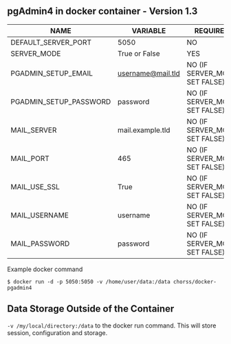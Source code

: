 **pgAdmin4 in docker container - Version 1.3**
-

|          NAME          |      VARIABLE     | REQUIRED                       |
|------------------------|-------------------|--------------------------------|
| DEFAULT_SERVER_PORT    | 5050              | NO                             |
| SERVER_MODE            | True or False     | YES                            |
| PGADMIN_SETUP_EMAIL    | username@mail.tld | NO (IF SERVER_MODE SET FALSE)  |
| PGADMIN_SETUP_PASSWORD | password          | NO (IF SERVER_MODE SET FALSE)  |
| MAIL_SERVER            | mail.example.tld  | NO (IF SERVER_MODE SET FALSE)  |
| MAIL_PORT              | 465               | NO (IF SERVER_MODE SET FALSE)  |
| MAIL_USE_SSL           | True              | NO (IF SERVER_MODE SET FALSE)  |
| MAIL_USERNAME          | username          | NO (IF SERVER_MODE SET FALSE)  |
| MAIL_PASSWORD          | password          | NO (IF SERVER_MODE SET FALSE)  |


Example docker command

`$ docker run -d -p 5050:5050 -v /home/user/data:/data chorss/docker-pgadmin4`

**Data Storage Outside of the Container**
-

`-v /my/local/directory:/data` to the docker run command.
This will store session, configuration and storage.